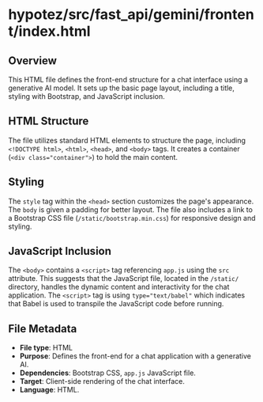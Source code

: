 # hypotez/src/fast_api/gemini/frontent/index.html

## Overview

This HTML file defines the front-end structure for a chat interface using a generative AI model. It sets up the basic page layout, including a title, styling with Bootstrap, and JavaScript inclusion.


## HTML Structure

The file utilizes standard HTML elements to structure the page, including `<!DOCTYPE html>`, `<html>`, `<head>`, and `<body>` tags.  It creates a container (`<div class="container">`) to hold the main content.


## Styling

The `style` tag within the `<head>` section customizes the page's appearance.  The `body` is given a padding for better layout.  The file also includes a link to a Bootstrap CSS file (`/static/bootstrap.min.css`) for responsive design and styling.



## JavaScript Inclusion

The `<body>` contains a `<script>` tag referencing `app.js` using the `src` attribute. This suggests that the JavaScript file, located in the `/static/` directory, handles the dynamic content and interactivity for the chat application.  The `<script>` tag is using `type="text/babel"` which indicates that Babel is used to transpile the JavaScript code before running.


## File Metadata

- **File type**: HTML
- **Purpose**: Defines the front-end for a chat application with a generative AI.
- **Dependencies**: Bootstrap CSS, `app.js` JavaScript file.
- **Target**: Client-side rendering of the chat interface.
- **Language**: HTML.